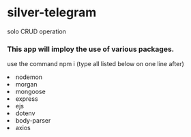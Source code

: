 # silver-telegram
solo CRUD operation
### This app will imploy the use of various packages. 
<p> use the command npm i (type all listed below on one line after) </p>
  <li>nodemon</li>
  <li>morgan</li>
  <li>mongoose</li>
  <li>express</li>
  <li>ejs</li>
  <li>dotenv</li>
  <li>body-parser</li>
  <li>axios</li>
  
